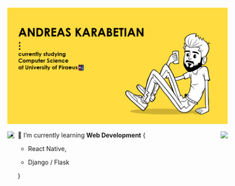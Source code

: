 ![me](https://github.com/adreaskar/adreaskar/blob/master/resources/1.jpg?raw=true)

<img align="right" src="https://github-readme-stats.vercel.app/api?username=adreaskar&&show_icons=true&title_color=ffffff&icon_color=ffdc40&text_color=ffffff&bg_color=151515">

<img align="left" src = " https://github-readme-stats.vercel.app/api/top-langs/?username=adreaskar&theme=buefy&layout=compact&title_color=FFFEFE&bg_color=151515&text_color=FFFEFE">

<!--
**adreaskar/adreaskar** is a ✨ _special_ ✨ repository because its `README.md` (this file) appears on your GitHub profile.

Here are some ideas to get you started:
-->

- 🌱 I’m currently learning **Web Development** { 
  - React Native,

  - Django / Flask
  
  }

<!--
- 🔭 I’m currently working on ...
- 👯 I’m looking to collaborate on ...
- 🤔 I’m looking for help with ...
- 💬 Ask me about ...
- 📫 How to reach me: ...
- 😄 Pronouns: ...
- ⚡ Fun fact: ...
-->
